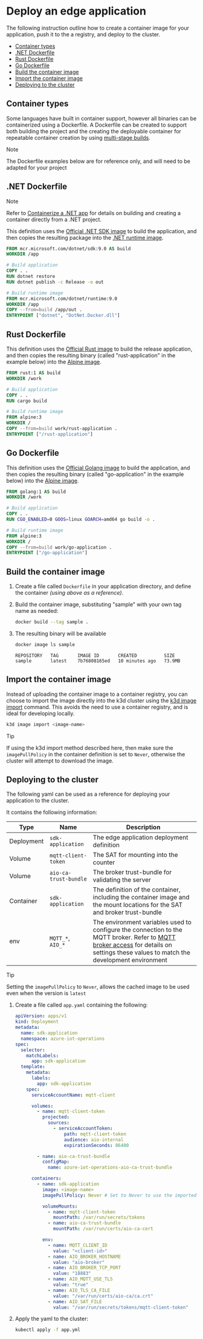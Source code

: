 # Deploy an edge application

The following instruction outline how to create a container image for your application, push it to the a registry, and deploy to the cluster.

* [Container types](#container-types)
* [.NET Dockerfile](#net-dockerfile)
* [Rust Dockerfile](#rust-dockerfile)
* [Go Dockerfile](#go-dockerfile)
* [Build the container image](#build-the-container-image)
* [Import the container image](#import-the-container-image)
* [Deploying to the cluster](#deploying-to-the-cluster)

## Container types

Some languages have built in container support, however all binaries can be containerized using a Dockerfile. A Dockerfile can be created to support both building the project and the creating the deployable container for repeatable container creation by using [multi-stage builds](https://docs.docker.com/build/building/multi-stage/).

> [!NOTE]
> The Dockerfile examples below are for reference only, and will need to be adapted for your project

## .NET Dockerfile

> [!NOTE]
> 
> Refer to [Containerize a .NET app](https://learn.microsoft.com/dotnet/core/docker/build-container) for details on building and creating a container directly from a .NET project.

This definition uses the [Official .NET SDK image](https://github.com/dotnet/dotnet-docker/blob/main/README.sdk.md) to build the application, and then copies the resulting package into the [.NET runtime image](https://hub.docker.com/_/alpine).


```dockerfile
FROM mcr.microsoft.com/dotnet/sdk:9.0 AS build
WORKDIR /app

# Build application
COPY . .
RUN dotnet restore
RUN dotnet publish -c Release -o out

# Build runtime image
FROM mcr.microsoft.com/dotnet/runtime:9.0
WORKDIR /app
COPY --from=build /app/out .
ENTRYPOINT ["dotnet", "DotNet.Docker.dll"]
```

## Rust Dockerfile

This definition uses the [Official Rust image](https://hub.docker.com/_/rust) to build the release application, and then copies the resulting binary (called "rust-application" in the example below) into the [Alpine image](https://hub.docker.com/_/alpine).

```dockerfile
FROM rust:1 AS build
WORKDIR /work

# Build application
COPY . .
RUN cargo build

# Build runtime image
FROM alpine:3
WORKDIR /
COPY --from=build work/rust-application .
ENTRYPOINT ["/rust-application"]
```

## Go Dockerfile

This definition uses the [Official Golang image](https://hub.docker.com/_/golang) to build the application, and then copies the resulting binary (called "go-application" in the example below) into the [Alpine image](https://hub.docker.com/_/alpine).

```dockerfile
FROM golang:1 AS build
WORKDIR /work

# Build application
COPY . .
RUN CGO_ENABLED=0 GOOS=linux GOARCH=amd64 go build -o .

# Build runtime image
FROM alpine:3
WORKDIR /
COPY --from=build work/go-application .
ENTRYPOINT ["/go-application"]
```

## Build the container image

1. Create a file called `Dockerfile` in your application directory, and define the container *(using above as a reference)*.

1. Build the container image, substituting "sample" with your own tag name as needed:

    ```bash
    docker build --tag sample .
    ```

1. The resulting binary will be available 

    ```bash
    docker image ls sample
    ```

    ```output
    REPOSITORY   TAG       IMAGE ID       CREATED          SIZE
    sample       latest    7b76808165ed   10 minutes ago   73.9MB
    ```

## Import the container image

Instead of uploading the container image to a container registry, you can choose to import the image directly into the k3d cluster using the [k3d image import](https://k3d.io/v5.1.0/usage/commands/k3d_image_import/) command. This avoids the need to use a container registry, and is ideal for developing locally.

```bash
k3d image import <image-name>
```

> [!TIP]
> If using the k3d import method described here, then make sure the `imagePullPolicy` in the container definition is set to `Never`, otherwise the cluster will attempt to download the image.

## Deploying to the cluster

The following yaml can be used as a reference for deploying your application to the cluster.

It contains the following information:

| Type | Name | Description |
|-|-|-|
| Deployment | `sdk-application` | The edge application deployment definition |
| Volume | `mqtt-client-token` | The SAT for mounting into the counter |
| Volume | `aio-ca-trust-bundle` | The broker trust-bundle for validating the server |
| Container | `sdk-application` | The definition of the container, including the container image and the mount locations for the SAT and broker trust-bundle |
| env | `MQTT_*`, `AIO_*` | The environment variables used to configure the connection to the MQTT broker. Refer to [MQTT broker access](/doc/setup.md#mqtt-broker-access) for details on settings these values to match the development environment |

> [!TIP]
> Setting the `imagePullPolicy` to `Never`, allows the cached image to be used even when the version is `latest`

1. Create a file called `app.yaml` containing the following:

    ```yaml
    apiVersion: apps/v1
    kind: Deployment
    metadata:
      name: sdk-application
      namespace: azure-iot-operations
    spec:
      selector:
        matchLabels:
          app: sdk-application
      template:
        metadata:
          labels:
            app: sdk-application
        spec:
          serviceAccountName: mqtt-client

          volumes:
            - name: mqtt-client-token
              projected:
                sources:
                  - serviceAccountToken:
                      path: mqtt-client-token
                      audience: aio-internal
                      expirationSeconds: 86400

            - name: aio-ca-trust-bundle
              configMap:
                name: azure-iot-operations-aio-ca-trust-bundle

          containers:
            - name: sdk-application
              image: <image-name>
              imagePullPolicy: Never # Set to Never to use the imported image

              volumeMounts:
                - name: mqtt-client-token
                  mountPath: /var/run/secrets/tokens
                - name: aio-ca-trust-bundle
                  mountPath: /var/run/certs/aio-ca-cert

              env:
                - name: MQTT_CLIENT_ID
                  value: "<client-id>"
                - name: AIO_BROKER_HOSTNAME
                  value: "aio-broker"
                - name: AIO_BROKER_TCP_PORT
                  value: "18883"
                - name: AIO_MQTT_USE_TLS
                  value: "true"
                - name: AIO_TLS_CA_FILE
                  value: "/var/run/certs/aio-ca/ca.crt"
                - name: AIO_SAT_FILE
                  value: "/var/run/secrets/tokens/mqtt-client-token"
    ```

1. Apply the yaml to the cluster:

    ```bash
    kubectl apply -f app.yml
    ```

